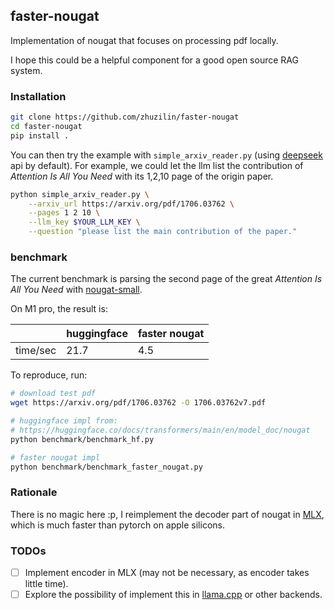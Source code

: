 ## faster-nougat

Implementation of nougat that focuses on processing pdf locally.

I hope this could be a helpful component for a good open source RAG system.

### Installation

```bash
git clone https://github.com/zhuzilin/faster-nougat
cd faster-nougat
pip install .
```

You can then try the example with `simple_arxiv_reader.py` (using [deepseek](https://www.deepseek.com/en) api by default). For example, we could let the llm list the contribution of _Attention Is All You Need_ with its 1,2,10 page of the origin paper.

```bash
python simple_arxiv_reader.py \
    --arxiv_url https://arxiv.org/pdf/1706.03762 \
    --pages 1 2 10 \
    --llm_key $YOUR_LLM_KEY \
    --question "please list the main contribution of the paper."
```

### benchmark

The current benchmark is parsing the second page of the great _Attention Is All You Need_ with [nougat-small](https://huggingface.co/facebook/nougat-small).

On M1 pro, the result is:

|          | huggingface | faster nougat |
| -------- | ----------- | ------------- |
| time/sec | 21.7        | 4.5           |

To reproduce, run:

```bash
# download test pdf
wget https://arxiv.org/pdf/1706.03762 -O 1706.03762v7.pdf

# huggingface impl from:
# https://huggingface.co/docs/transformers/main/en/model_doc/nougat
python benchmark/benchmark_hf.py

# faster nougat impl
python benchmark/benchmark_faster_nougat.py
```

### Rationale

There is no magic here :p, I reimplement the decoder part of nougat in [MLX](https://github.com/ml-explore/mlx), which is much faster than pytorch on apple silicons.

### TODOs

- [ ] Implement encoder in MLX (may not be necessary, as encoder takes little time).
- [ ] Explore the possibility of implement this in [llama.cpp](https://github.com/ggerganov/llama.cpp) or other backends.
